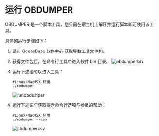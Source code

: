 运行 OBDUMPER 
================================

OBDUMPER 是一个脚本工具，您只需在宿主机上解压并运行脚本即可使用该工具。

具体的运行步骤如下：

1. 请在 [OceanBase 软件中心](https://www.oceanbase.com/softwareCenter/community) 获取导数工具文件包。
2. 获得文件包后，在命令行工具中进入软件 bin 目录。
![obdumperbin](https://obbusiness-private.oss-cn-shanghai.aliyuncs.com/doc/img/obloaderobdumper/%E5%BC%80%E6%BA%90%E7%89%88-%E8%BF%90%E8%A1%8C%20obdumper-bin.png)
3. 运行下述语句以进入工具：
   ```unknow
   #Linux/MacOSX 环境 
   ./obdumper
   ```
   ![runobdumper](https://obbusiness-private.oss-cn-shanghai.aliyuncs.com/doc/img/obloaderobdumper/%E5%BC%80%E6%BA%90%E7%89%88-%E8%BF%90%E8%A1%8C%20obdumper.png)
4. 运行下述语句获取提示命令行选项与参数的帮助：

   ```unknow
   #Linux/MacOSX 环境 
   ./obdumper --csv
   ```
    ![obdumpercsv](https://obbusiness-private.oss-cn-shanghai.aliyuncs.com/doc/img/obloaderobdumper/%E5%BC%80%E6%BA%90%E7%89%88-%E8%BF%90%E8%A1%8C%20obdumper-%E6%89%93%E5%BC%80csv.png)
